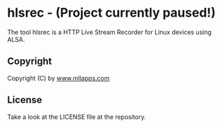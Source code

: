 # hlsrec - (Project currently paused!)

The tool hlsrec is a HTTP Live Stream Recorder for Linux devices using ALSA.

## Copyright

Copyright (C) by www.mllapps.com

## License 

Take a look at the LICENSE file at the repository.
